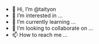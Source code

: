 - 👋 Hi, I’m @taityon
- 👀 I’m interested in ...
- 🌱 I’m currently learning ...
- 💞️ I’m looking to collaborate on ...
- 📫 How to reach me ...

<!---
taityon/taityon is a ✨ special ✨ repository because its `README.md` (this file) appears on your GitHub profile.
You can click the Preview link to take a look at your changes.
--->
